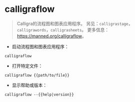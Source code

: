 # calligraflow

> Calligra的流程图和图表应用程序。
> 另见：`calligrastage`，`calligrawords`，`calligrasheets`。
> 更多信息：<https://manned.org/calligraflow>。

- 启动流程图和图表应用程序：

`calligraflow`

- 打开特定文件：

`calligraflow {{path/to/file}}`

- 显示帮助或版本：

`calligraflow --{{help|version}}`